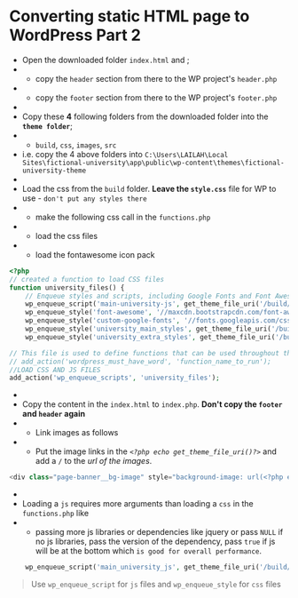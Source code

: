 # Converting static HTML page to WordPress Part 2

- Open the downloaded folder `index.html` and ;
- - copy the `header` section from there to the WP project's `header.php`
- - copy the `footer` section from there to the WP project's `footer.php`
- 
- Copy these **4** following folders from the downloaded folder into the **`theme folder`**; 
- - `build`, `css`, `images`, `src`
- i.e. copy the 4 above folders into `C:\Users\LAILAH\Local Sites\fictional-university\app\public\wp-content\themes\fictional-university-theme`
- 
- Load the css from the `build` folder. **Leave the `style.css`** file for WP to use - `don't put any styles there`
- - make the following css call in the `functions.php`
- - load the css files
- - load the fontawesome icon pack

```php
<?php
// created a function to load CSS files
function university_files() {
    // Enqueue styles and scripts, including Google Fonts and Font Awesome
    wp_enqueue_script('main-university-js', get_theme_file_uri('/build/index.js'), array('jquery'), '1.0', true);
    wp_enqueue_style('font-awesome', '//maxcdn.bootstrapcdn.com/font-awesome/4.7.0/css/font-awesome.min.css');
    wp_enqueue_style('custom-google-fonts', '//fonts.googleapis.com/css?family=Roboto+Condensed:300,300i,400,400i,700,700i|Roboto:100,300,400,400i,700,700i');
    wp_enqueue_style('university_main_styles', get_theme_file_uri('/build/style-index.css'));
    wp_enqueue_style('university_extra_styles', get_theme_file_uri('/build/index.css'));}

// This file is used to define functions that can be used throughout the theme.
// add_action('wordpress_must_have_word', 'function_name_to_run');
//LOAD CSS AND JS FILES
add_action('wp_enqueue_scripts', 'university_files');

```
- 
- Copy the content in the `index.html` to `index.php`. **Don't copy the `footer` and `header` again**
- - Link images as follows
- - Put the image links in the *`<?php echo get_theme_file_uri()?>`* and add a `/` to the *url of the images*.
```php
<div class="page-banner__bg-image" style="background-image: url(<?php echo get_theme_file_uri('/images/library-hero.jpg') ?>)"></div>
```
-
- Loading a `js` requires more arguments than loading a `css` in the `functions.php` like 
- - passing more js libraries or dependencies like jquery or pass `NULL` if no js libraries, pass the version of the dependency, pass `true` if js will be at the bottom which `is good for overall performance`.

```php
    wp_enqueue_script('main_university_js', get_theme_file_uri('/build/index.js'), array('jquery'), '1.0', true);
```
> Use `wp_enqueue_script` for `js` files and `wp_enqueue_style` for `css` files


